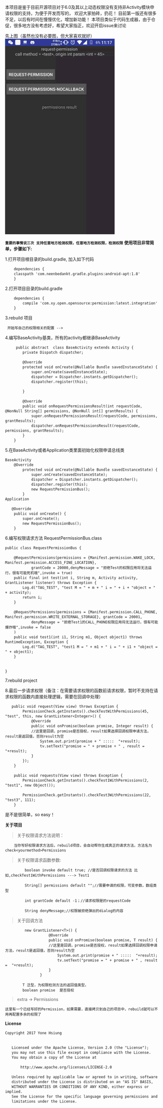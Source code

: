 本项目是鉴于目前开源项目对于6.0及其以上动态权限没有支持非Activity模块申请权限的支持，为便于开发而写的，
欢迎大家拍砖，扔花！
目前第一版还有很多不足，以后有时间在慢慢优化，增加新功能！
本项目类似于代码生成器，由于仓促，很多地方没有考虑好，希望大家指正，欢迎开启issue来讨论
     
先上图（虽然也没有必要图，但大家喜欢就好）
![image](https://github.com/YoneHsiung/permissiondispatcher/blob/master/anim.gif)

**`重要的事情说三次
支持任意地方检测权限，任意地方检测权限，检测权限`**
**使用项目非常简单，步骤如下:**


1.打开项目根目录的build.gradle, 加入如下代码

	    dependencies {
	    classpath 'com.neenbedankt.gradle.plugins:android-apt:1.8'
	    }
2.打开项目目录的build.gradle 

	    dependencies {
	        compile 'com.xy.open.opensource:permission:latest.integration'
	    }
 3.rebuild 项目
    
     开始写自己的权限相关的配置 -->
    
4.编写BaseActivity基类，所有的activity都继承BaseActivity

	     public abstract  class BaseActivity extends Activity {
    	    private Dispatch dispatcher;
    	
    	    @Override
    	    protected void onCreate(@Nullable Bundle savedInstanceState) {
    	        super.onCreate(savedInstanceState);
    	        dispatcher = Dispatcher.instants.getDispatcher();
    	        dispatcher.register(this);
    	        
    	    }
    	
    	    @Override
    	    public void onRequestPermissionsResult(int requestCode, @NonNull String[] permissions, @NonNull int[] grantResults) {
    	        super.onRequestPermissionsResult(requestCode, permissions, grantResults);
    	        dispatcher.onRequestPermissionsResult(requestCode, permissions, grantResults);
    	    }
    	}
5.在BaseActivity或者Application类里面初始化权限申请总线类

	BaseActivity
   	    @Override
    	    protected void onCreate(@Nullable Bundle savedInstanceState) {
    	        super.onCreate(savedInstanceState);
    	        dispatcher = Dispatcher.instants.getDispatcher();
    	        dispatcher.register(this);
    	        new RequestPermissionBus();
    	    }
	Application   
	
	   @Override
	    public void onCreate() {
	        super.onCreate();
	        new RequestPermissionBus();
	    }
	    
6.编写权限请求方法	RequestPermissionBus.class

	public class RequestPermissionBus {
	
	    @RequestPermissions(permissions = {Manifest.permission.WAKE_LOCK, Manifest.permission.ACCESS_FINE_LOCATION},
	            grantCode = 20000,denyMessage = "拒绝Test的权限应用将无法运行，很有可能死机哦",invoke = true)
	    public final int test(int i, String m, Activity activity, GrantListener listener) throws Exception {
	        Log.d("TAG_TEST", "test M = " + m + " i = " + i + "object = " + activity);
	        return i;
	    }
	
	    @RequestPermissions(permissions = {Manifest.permission.CALL_PHONE, Manifest.permission.WRITE_EXTERNAL_STORAGE}, grantCode = 20001,
	            denyMessage = "拒绝Test1的CALL_PHONE权限应用将无法运行，很有可能爆炸哦",invoke = false
	    )
	    public void test1(int i1, String m1, Object object1) throws RuntimeException, Exception {
	        Log.d("TAG_TEST", "test1 M = " + m1 + " i = " + i1 + "object = " + object1);
	    }
	
	
	}
	

7.rebuild project

8.最后一步请求权限（备注：在需要请求权限的函数前请求权限，暂时不支持在请求权限的函数内直接处理逻辑，需要在回调中处理）

	   public void request(View view) throws Exception {
	        PermissionCheck.getInstants().checkTestWithPermissions(45, "test", this, new GrantListener<Integer>() {
	            @Override
	            public void onPromise(boolean promise, Integer result) {
	            //这里是回调，promise是否授权，result如果选择回调权限申请方法，result是返回值，否则result为空
	                System.out.print(promise + " :::::  "+result);
	                tv.setText("promise = " + promise + " , result =  "+result);
	            }
	        });
	    }
	
	    public void requests(View view) throws Exception {
	        PermissionCheck.getInstants().checkTest1WithPermissions(2, "test1", new Object());
	
	        PermissionCheck.getInstants().checkTest3WithPermissions(22, "test3", 111);
	    }
 
是不是很简单，so easy！ 


**关于项目**

>关于权限请求方法说明：
>
  	 	当你写好权限请求方法后，rebuild项目，会自动帮你生成真正的请求方法，方法名为 check<yourmethod>Permissions
>关于权限请求函数参数:

		     boolean invoke default true; //是否回调权限请求的方法 比如,checkTest1WithPermissions ---> Test1
		     
		     String[] permissions default "";//需要申请的权限，可变参数，数组类型
		    
		     int grantCode default -1；//请求权限是的requestCode
		      
		     String denyMessage;//权限被拒绝弹出的dialog的内容 
	     

>关于回调方法
 
		     new GrantListener<T>() {
			            @Override
			            public void onPromise(boolean promise, T result) {
			            //这里是回调，promise是否授权，result如果选择回调权限申请方法，result是返回值，否则result为空
			                System.out.print(promise + " :::::  "+result);
			                tv.setText("promise = " + promise + " , result =  "+result);
			            }
			        }
			        
			T 泛型，为权限检测方法的返回值类型，    
			boolean promise  是否授权			

>extra -> Permissions

    这里有一个已经写好的Permission，如果需要，直接拷贝到自己的项目中，rebuild就可以不用再配置多余的权限了

**License**

    Copyright 2017 Yone Hsiung
    
   
       Licensed under the Apache License, Version 2.0 (the "License");
       you may not use this file except in compliance with the License.
       You may obtain a copy of the License at
    
           http://www.apache.org/licenses/LICENSE-2.0
    
       Unless required by applicable law or agreed to in writing, software
       distributed under the License is distributed on an "AS IS" BASIS,
       WITHOUT WARRANTIES OR CONDITIONS OF ANY KIND, either express or implied.
       See the License for the specific language governing permissions and
       limitations under the License.

